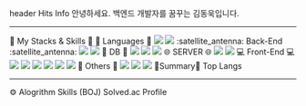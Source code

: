 header Hits
Info
안녕하세요. 백엔드 개발자를 꿈꾸는 김동욱입니다. <hr>

:hammer: My Stacks & Skills :hammer:
:key: Languages :key:
<img src="https://img.shields.io/badge/Java-007396?style=flat-square&logo=Java&logoColor=white"/> <img src="https://img.shields.io/badge/Python-3766AB?style=flat-square&logo=Python&logoColor=white"/>
:satellite_antenna: Back-End :satellite_antenna:
<img src="https://img.shields.io/badge/Spring-6DB33F?style=flat-square&logo=Spring&logoColor=white"/> <img src="https://img.shields.io/badge/Django-092E20?style=flat-square&logo=Django&logoColor=white"/>
:floppy_disk: DB :floppy_disk:
<img src="https://img.shields.io/badge/Mysql-E6B91E?style=flat-square&logo=MySql&logoColor=white"/> <img src="https://img.shields.io/badge/mariadb-%23003545?style=flat-square&logo=mariadb&logoColor=white"/> <img src="https://img.shields.io/badge/PostgreSQL-%234169E1?style=flat-square&logo=postgresql&logoColor=white"/>
:globe_with_meridians: SERVER :globe_with_meridians:
<img src="https://img.shields.io/badge/docker-%232496ED?style=flat-square&logo=docker&logoColor=white"/> <img src="https://img.shields.io/badge/jenkins-%23D24939?style=flat-square&logo=jenkins&logoColor=white"/>
:computer: Front-End :computer:
<img src="https://img.shields.io/badge/Vue.js-4FC08D?style=flat-square&logo=Vue.js&logoColor=white"/> <img src="https://img.shields.io/badge/React-61DAFB?style=flat-square&logo=React&logoColor=black"/> <img src="https://img.shields.io/badge/HTML5-E34F26?style=flat-square&logo=html5&logoColor=white"/> <img src="https://img.shields.io/badge/CSS3-1572B6?style=flat-square&logo=css3&logoColor=white"/> <img src="https://img.shields.io/badge/Javascript-ffb13b?style=flat-square&logo=javascript&logoColor=white"/> <img src="https://img.shields.io/badge/Bootstrapap-7952B3?style=flat-square&logo=bootstrap&logoColor=white"/>
:closed_book: Others :closed_book:
<img src="https://img.shields.io/badge/notion-%23000000?style=flat-square&logo=notion&logoColor=white"/> <img src="https://img.shields.io/badge/jira-%230052CC?style=flat-square&logo=jira&logoColor=white"/> <img src="https://img.shields.io/badge/Postman-FF6C37?style=flat-square&logo=Postman&logoColor=white"/>
:link:Summary:link:
Top Langs <hr>

:gear: Alogrithm Skills (BOJ)
Solved.ac Profile
